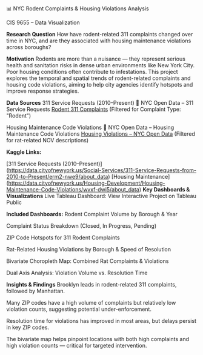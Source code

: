 📊 NYC Rodent Complaints & Housing Violations Analysis

CIS 9655 – Data Visualization

**Research Question**
How have rodent-related 311 complaints changed over time in NYC, and are they associated with housing maintenance violations across boroughs?

**Motivation**
Rodents are more than a nuisance — they represent serious health and sanitation risks in dense urban environments like New York City. Poor housing conditions often contribute to infestations. This project explores the temporal and spatial trends of rodent-related complaints and housing code violations, aiming to help city agencies identify hotspots and improve response strategies.

**Data Sources**
311 Service Requests (2010–Present)
🔗 NYC Open Data – 311 Service Requests
[Rodent 311 Complaints](https://docs.google.com/spreadsheets/d/1717AmBELdLnU0xoHjceDTzLN4tKTTjZg/edit?usp=drive_link)
(Filtered for Complaint Type: "Rodent")

Housing Maintenance Code Violations
🔗 NYC Open Data – Housing Maintenance Code Violations
[Housing Violations – NYC Open Data](https://data.cityofnewyork.us/Housing-Development/Housing-Maintenance-Code-Violations/6j6j-wb7p)
(Filtered for rat-related NOV descriptions)

**Kaggle Links:**

[311 Service Requests (2010–Present)] (https://data.cityofnewyork.us/Social-Services/311-Service-Requests-from-2010-to-Present/erm2-nwe9/about_data)
[Housing Maintenance] (https://data.cityofnewyork.us/Housing-Development/Housing-Maintenance-Code-Violations/wvxf-dwi5/about_data)
**Key Dashboards & Visualizations**
Live Tableau Dashboard:
View Interactive Project on Tableau Public

**Included Dashboards:**
Rodent Complaint Volume by Borough & Year

Complaint Status Breakdown (Closed, In Progress, Pending)

ZIP Code Hotspots for 311 Rodent Complaints

Rat-Related Housing Violations by Borough & Speed of Resolution

Bivariate Choropleth Map: Combined Rat Complaints & Violations

Dual Axis Analysis: Violation Volume vs. Resolution Time

**Insights & Findings**
Brooklyn leads in rodent-related 311 complaints, followed by Manhattan.

Many ZIP codes have a high volume of complaints but relatively low violation counts, suggesting potential under-enforcement.

Resolution time for violations has improved in most areas, but delays persist in key ZIP codes.

The bivariate map helps pinpoint locations with both high complaints and high violation counts — critical for targeted intervention.


